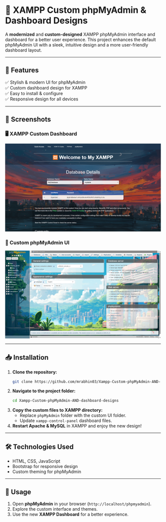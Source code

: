 # 🚀 XAMPP Custom phpMyAdmin & Dashboard Designs

A **modernized** and **custom-designed** XAMPP phpMyAdmin interface and dashboard for a better user experience. This project enhances the default phpMyAdmin UI with a sleek, intuitive design and a more user-friendly dashboard layout.

---

## 🌟 Features
✅ Stylish & modern UI for phpMyAdmin  
✅ Custom dashboard design for XAMPP  
✅ Easy to install & configure  
✅ Responsive design for all devices  

---

## 📸 Screenshots
### 🖥️ XAMPP Custom Dashboard
![XAMPP Custom Dashboard](Screenshots/dashboard.png)

### 🎨 Custom phpMyAdmin UI
![phpMyAdmin Custom UI](Screenshots/phpMyAdmin.png)


---

## 📥 Installation
1. **Clone the repository:**
   ```sh
   git clone https://github.com/mrabhin03/Xampp-Custom-phpMyAdmin-AND-dashboard-designs.git
   ```
2. **Navigate to the project folder:**
   ```sh
   cd Xampp-Custom-phpMyAdmin-AND-dashboard-designs
   ```
3. **Copy the custom files to XAMPP directory:**
   - Replace `phpMyAdmin` folder with the custom UI folder.
   - Update `xampp-control-panel` dashboard files.
4. **Restart Apache & MySQL** in XAMPP and enjoy the new design!

---

## 🛠️ Technologies Used
- HTML, CSS, JavaScript
- Bootstrap for responsive design
- Custom theming for phpMyAdmin

---

## 🎯 Usage
1. Open **phpMyAdmin** in your browser (`http://localhost/phpmyadmin`).
2. Explore the custom interface and themes.
3. Use the new **XAMPP Dashboard** for a better experience.


